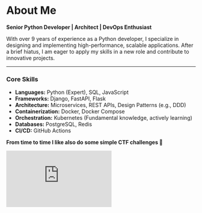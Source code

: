 # About Me

**Senior Python Developer | Architect | DevOps Enthusiast**

With over 9 years of experience as a Python developer, I specialize in designing and implementing high-performance, scalable applications. After a brief hiatus, I am eager to apply my skills in a new role and contribute to innovative projects.

---

### **Core Skills**

* **Languages:** Python (Expert), SQL, JavaScript
* **Frameworks:** Django, FastAPI, Flask
* **Architecture:** Microservices, REST APIs, Design Patterns (e.g., DDD)
* **Containerization:** Docker, Docker Compose
* **Orchestration:** Kubernetes (Fundamental knowledge, actively learning)
* **Databases:** PostgreSQL, Redis
* **CI/CD:** GitHub Actions

**From time to time I like also do some simple CTF challenges :eyes:**

<iframe src="https://tryhackme.com/api/v2/badges/public-profile?userPublicId=199876" style="width: 280px; border: 0"></iframe>